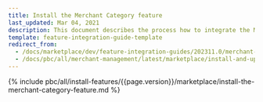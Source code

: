 ```yaml
---
title: Install the Merchant Category feature
last_updated: Mar 04, 2021
description: This document describes the process how to integrate the Merchant Category feature into a Spryker project.
template: feature-integration-guide-template
redirect_from:
  - /docs/marketplace/dev/feature-integration-guides/202311.0/merchant-category-feature-integration.html
  - /docs/pbc/all/merchant-management/latest/marketplace/install-and-upgrade/install-features/install-the-merchant-category-feature.html
---
```


{% include pbc/all/install-features/{{page.version}}/marketplace/install-the-merchant-category-feature.md %} <!-- To edit, see /_includes/pbc/all/install-features/202311.0/marketplace/install-the-merchant-category-feature.md -->
